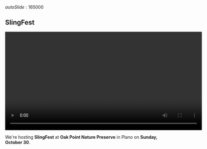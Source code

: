 $autoSlide:165000$
## SlingFest

<video width=640 loop data-autoplay src="images/slingfest.mp4"></video>

We're hosting **SlingFest** at **Oak Point Nature Preserve** in Plano on **Sunday, October 30**.

